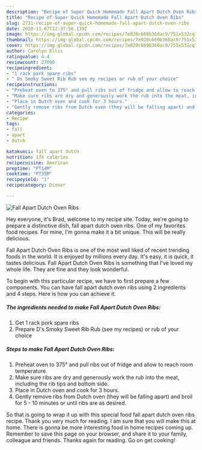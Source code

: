 ```yaml
---
description: "Recipe of Super Quick Homemade Fall Apart Dutch Oven Ribs"
title: "Recipe of Super Quick Homemade Fall Apart Dutch Oven Ribs"
slug: 2731-recipe-of-super-quick-homemade-fall-apart-dutch-oven-ribs
date: 2020-11-07T12:37:58.139Z
image: https://img-global.cpcdn.com/recipes/7e020c669b360ac9/751x532cq70/fall-apart-dutch-oven-ribs-recipe-main-photo.jpg
thumbnail: https://img-global.cpcdn.com/recipes/7e020c669b360ac9/751x532cq70/fall-apart-dutch-oven-ribs-recipe-main-photo.jpg
cover: https://img-global.cpcdn.com/recipes/7e020c669b360ac9/751x532cq70/fall-apart-dutch-oven-ribs-recipe-main-photo.jpg
author: Carolyn Ellis
ratingvalue: 4.4
reviewcount: 27090
recipeingredient:
- "1 rack pork spare ribs"
- " Ds Smoky Sweet Rib Rub see my recipes or rub of your choice"
recipeinstructions:
- "Preheat oven to 375° and pull ribs out of fridge and allow to reach room temperature."
- "Make sure ribs are dry and generously work the rub into the meat, including the rib tips and bottom side."
- "Place in Dutch oven and cook for 3 hours."
- "Gently remove ribs from Dutch oven (they will be falling apart) and broil for 5 - 10 minutes or until ribs are as desired."
categories:
- Recipe
tags:
- fall
- apart
- dutch

katakunci: fall apart dutch 
nutrition: 174 calories
recipecuisine: American
preptime: "PT14M"
cooktime: "PT35M"
recipeyield: "1"
recipecategory: Dinner

---
```



![Fall Apart Dutch Oven Ribs](https://img-global.cpcdn.com/recipes/7e020c669b360ac9/751x532cq70/fall-apart-dutch-oven-ribs-recipe-main-photo.jpg)

Hey everyone, it's Brad, welcome to my recipe site. Today, we're going to prepare a distinctive dish, fall apart dutch oven ribs. One of my favorites food recipes. For mine, I'm gonna make it a bit unique. This will be really delicious.



Fall Apart Dutch Oven Ribs is one of the most well liked of recent trending foods in the world. It is enjoyed by millions every day. It's easy, it is quick, it tastes delicious. Fall Apart Dutch Oven Ribs is something that I've loved my whole life. They are fine and they look wonderful.


To begin with this particular recipe, we have to first prepare a few components. You can have fall apart dutch oven ribs using 2 ingredients and 4 steps. Here is how you can achieve it.

<!--inarticleads1-->

##### The ingredients needed to make Fall Apart Dutch Oven Ribs:

1. Get 1 rack pork spare ribs
1. Prepare  D&#39;s Smoky Sweet Rib Rub (see my recipes) or rub of your choice




<!--inarticleads2-->

##### Steps to make Fall Apart Dutch Oven Ribs:

1. Preheat oven to 375° and pull ribs out of fridge and allow to reach room temperature.
1. Make sure ribs are dry and generously work the rub into the meat, including the rib tips and bottom side.
1. Place in Dutch oven and cook for 3 hours.
1. Gently remove ribs from Dutch oven (they will be falling apart) and broil for 5 - 10 minutes or until ribs are as desired.




So that is going to wrap it up with this special food fall apart dutch oven ribs recipe. Thank you very much for reading. I am sure that you will make this at home. There is gonna be more interesting food in home recipes coming up. Remember to save this page on your browser, and share it to your family, colleague and friends. Thanks again for reading. Go on get cooking!
